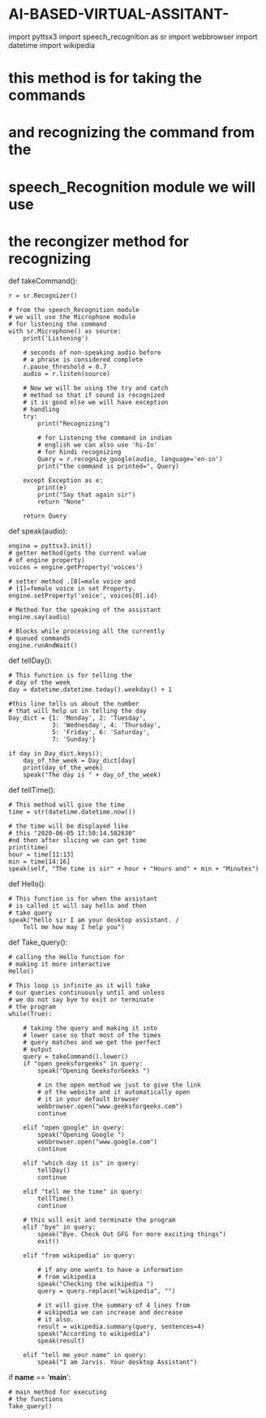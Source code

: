 # AI-BASED-VIRTUAL-ASSITANT-
import pyttsx3
import speech_recognition as sr
import webbrowser
import datetime
import wikipedia


# this method is for taking the commands
# and recognizing the command from the
# speech_Recognition module we will use
# the recongizer method for recognizing
def takeCommand():

	r = sr.Recognizer()

	# from the speech_Recognition module
	# we will use the Microphone module
	# for listening the command
	with sr.Microphone() as source:
		print('Listening')
		
		# seconds of non-speaking audio before
		# a phrase is considered complete
		r.pause_threshold = 0.7
		audio = r.listen(source)
		
		# Now we will be using the try and catch
		# method so that if sound is recognized
		# it is good else we will have exception
		# handling
		try:
			print("Recognizing")
			
			# for Listening the command in indian
			# english we can also use 'hi-In'
			# for hindi recognizing
			Query = r.recognize_google(audio, language='en-in')
			print("the command is printed=", Query)
			
		except Exception as e:
			print(e)
			print("Say that again sir")
			return "None"
		
		return Query

def speak(audio):
	
	engine = pyttsx3.init()
	# getter method(gets the current value
	# of engine property)
	voices = engine.getProperty('voices')
	
	# setter method .[0]=male voice and
	# [1]=female voice in set Property.
	engine.setProperty('voice', voices[0].id)
	
	# Method for the speaking of the assistant
	engine.say(audio)
	
	# Blocks while processing all the currently
	# queued commands
	engine.runAndWait()

def tellDay():
	
	# This function is for telling the
	# day of the week
	day = datetime.datetime.today().weekday() + 1
	
	#this line tells us about the number
	# that will help us in telling the day
	Day_dict = {1: 'Monday', 2: 'Tuesday',
				3: 'Wednesday', 4: 'Thursday',
				5: 'Friday', 6: 'Saturday',
				7: 'Sunday'}
	
	if day in Day_dict.keys():
		day_of_the_week = Day_dict[day]
		print(day_of_the_week)
		speak("The day is " + day_of_the_week)


def tellTime():
	
	# This method will give the time
	time = str(datetime.datetime.now())
	
	# the time will be displayed like
	# this "2020-06-05 17:50:14.582630"
	#nd then after slicing we can get time
	print(time)
	hour = time[11:13]
	min = time[14:16]
	speak(self, "The time is sir" + hour + "Hours and" + min + "Minutes")

def Hello():
	
	# This function is for when the assistant
	# is called it will say hello and then
	# take query
	speak("hello sir I am your desktop assistant. /
		Tell me how may I help you")


def Take_query():

	# calling the Hello function for
	# making it more interactive
	Hello()
	
	# This loop is infinite as it will take
	# our queries continuously until and unless
	# we do not say bye to exit or terminate
	# the program
	while(True):
		
		# taking the query and making it into
		# lower case so that most of the times
		# query matches and we get the perfect
		# output
		query = takeCommand().lower()
		if "open geeksforgeeks" in query:
			speak("Opening GeeksforGeeks ")
			
			# in the open method we just to give the link
			# of the website and it automatically open
			# it in your default browser
			webbrowser.open("www.geeksforgeeks.com")
			continue
		
		elif "open google" in query:
			speak("Opening Google ")
			webbrowser.open("www.google.com")
			continue
			
		elif "which day it is" in query:
			tellDay()
			continue
		
		elif "tell me the time" in query:
			tellTime()
			continue
		
		# this will exit and terminate the program
		elif "bye" in query:
			speak("Bye. Check Out GFG for more exciting things")
			exit()
		
		elif "from wikipedia" in query:
			
			# if any one wants to have a information
			# from wikipedia
			speak("Checking the wikipedia ")
			query = query.replace("wikipedia", "")
			
			# it will give the summary of 4 lines from
			# wikipedia we can increase and decrease
			# it also.
			result = wikipedia.summary(query, sentences=4)
			speak("According to wikipedia")
			speak(result)
		
		elif "tell me your name" in query:
			speak("I am Jarvis. Your desktop Assistant")

if __name__ == '__main__':
	
	# main method for executing
	# the functions
	Take_query()
